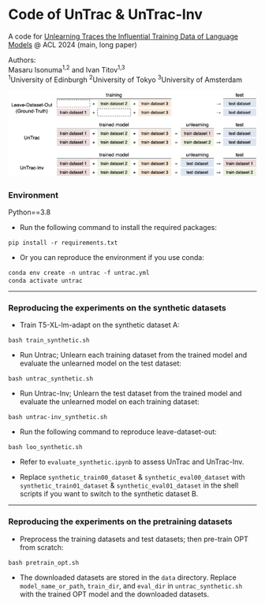 # Code of UnTrac \& UnTrac-Inv

A code for [Unlearning Traces the Influential Training Data of Language Models](https://arxiv.org/abs/2401.15241) @ ACL 2024 (main, long paper)

Authors:   
Masaru Isonuma<sup>1,2</sup> and Ivan Titov<sup>1,3</sup>  
 <sup>1</sup>University of Edinburgh
 <sup>2</sup>University of Tokyo
 <sup>3</sup>University of Amsterdam  

![introduction](github.png)

### Environment

Python==3.8

- Run the following command to install the required packages:
```
pip install -r requirements.txt
```

- Or you can reproduce the environment if you use conda:
```
conda env create -n untrac -f untrac.yml
conda activate untrac
```

---

### Reproducing the experiments on the synthetic datasets

- Train T5-XL-lm-adapt on the synthetic dataset A:

```
bash train_synthetic.sh
```

- Run Untrac; Unlearn each training dataset from the trained model and evaluate the unlearned model on the test dataset:

```
bash untrac_synthetic.sh
```

- Run Untrac-Inv; Unlearn the test dataset from the trained model and evaluate the unlearned model on each training dataset:

```
bash untrac-inv_synthetic.sh
```

- Run the following command to reproduce leave-dataset-out:
```
bash loo_synthetic.sh
```

- Refer to `evaluate_synthetic.ipynb` to assess UnTrac and UnTrac-Inv.  

- Replace `synthetic_train00_dataset` & `synthetic_eval00_dataset` with `synthetic_train01_dataset` & `synthetic_eval01_dataset` in the shell scripts if you want to switch to the synthetic dataset B.


---


### Reproducing the experiments on the pretraining datasets

- Preprocess the training datasets and test datasets; then pre-train OPT from scratch:

```
bash pretrain_opt.sh
```

- The downloaded datasets are stored in the `data` directory. Replace `model_name_or_path`, `train_dir`, and `eval_dir` in `untrac_synthetic.sh` with the trained OPT model and the downloaded datasets.

